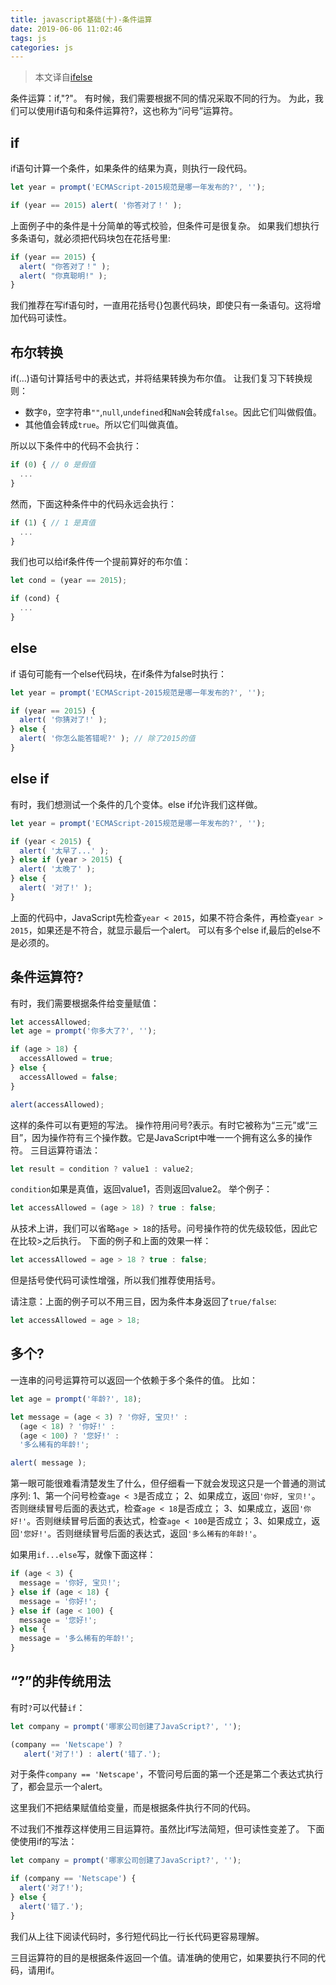 ```yaml
---
title: javascript基础(十)-条件运算
date: 2019-06-06 11:02:46
tags: js
categories: js
---
```


> 本文译自[ifelse](https://javascript.info/ifelse)

条件运算：if,"?"。
有时候，我们需要根据不同的情况采取不同的行为。
为此，我们可以使用if语句和条件运算符?，这也称为“问号”运算符。

## if
if语句计算一个条件，如果条件的结果为真，则执行一段代码。
```javascript
let year = prompt('ECMAScript-2015规范是哪一年发布的?', '');

if (year == 2015) alert( '你答对了！' );
```

上面例子中的条件是十分简单的等式校验，但条件可是很复杂。
如果我们想执行多条语句，就必须把代码块包在花括号里:
```javascript
if (year == 2015) {
  alert( "你答对了！" );
  alert( "你真聪明!" );
}
```

我们推荐在写if语句时，一直用花括号{}包裹代码块，即使只有一条语句。这将增加代码可读性。

## 布尔转换
if(…)语句计算括号中的表达式，并将结果转换为布尔值。
让我们复习下转换规则：
* 数字`0`，空字符串`""`,`null`,`undefined`和`NaN`会转成`false`。因此它们叫做假值。
* 其他值会转成`true`。所以它们叫做真值。

所以以下条件中的代码不会执行：
```javascript
if (0) { // 0 是假值
  ...
}
```

然而，下面这种条件中的代码永远会执行：
```javascript
if (1) { // 1 是真值
  ...
}
```

我们也可以给if条件传一个提前算好的布尔值：
```javascript
let cond = (year == 2015);

if (cond) {
  ...
}
```

## else
if 语句可能有一个else代码块，在if条件为false时执行：
```javascript
let year = prompt('ECMAScript-2015规范是哪一年发布的?', '');

if (year == 2015) {
  alert( '你猜对了!' );
} else {
  alert( '你怎么能答错呢?' ); // 除了2015的值
}
```

## else if
有时，我们想测试一个条件的几个变体。else if允许我们这样做。
```javascript
let year = prompt('ECMAScript-2015规范是哪一年发布的?', '');

if (year < 2015) {
  alert( '太早了...' );
} else if (year > 2015) {
  alert( '太晚了' );
} else {
  alert( '对了!' );
}
```

上面的代码中，JavaScript先检查`year < 2015`，如果不符合条件，再检查`year > 2015`，如果还是不符合，就显示最后一个alert。
可以有多个else if,最后的else不是必须的。

## 条件运算符?
有时，我们需要根据条件给变量赋值：
```javascript
let accessAllowed;
let age = prompt('你多大了?', '');

if (age > 18) {
  accessAllowed = true;
} else {
  accessAllowed = false;
}

alert(accessAllowed);
```

这样的条件可以有更短的写法。
操作符用问号?表示。有时它被称为“三元”或“三目”，因为操作符有三个操作数。它是JavaScript中唯一一个拥有这么多的操作符。
三目运算符语法：
```javascript
let result = condition ? value1 : value2;
```

`condition`如果是真值，返回value1，否则返回value2。
举个例子：
```javascript
let accessAllowed = (age > 18) ? true : false;
```

从技术上讲，我们可以省略`age > 18`的括号。问号操作符的优先级较低，因此它在比较>之后执行。
下面的例子和上面的效果一样：
```javascript
let accessAllowed = age > 18 ? true : false;
```

但是括号使代码可读性增强，所以我们推荐使用括号。

请注意：上面的例子可以不用三目，因为条件本身返回了`true/false`:
```javascript
let accessAllowed = age > 18;
```

## 多个?
一连串的问号运算符可以返回一个依赖于多个条件的值。
比如：
```javascript
let age = prompt('年龄?', 18);

let message = (age < 3) ? '你好, 宝贝!' :
  (age < 18) ? '你好!' :
  (age < 100) ? '您好!' :
  '多么稀有的年龄!';

alert( message );
```

第一眼可能很难看清楚发生了什么，但仔细看一下就会发现这只是一个普通的测试序列:
1、第一个问号检查`age < 3`是否成立；
2、如果成立，返回`'你好, 宝贝!'`。否则继续冒号后面的表达式，检查`age < 18`是否成立；
3、如果成立，返回`'你好!'`。否则继续冒号后面的表达式，检查`age < 100`是否成立；
3、如果成立，返回`'您好!'`。否则继续冒号后面的表达式，返回`'多么稀有的年龄!'`。

如果用`if...else`写，就像下面这样：
```javascript
if (age < 3) {
  message = '你好, 宝贝!';
} else if (age < 18) {
  message = '你好!';
} else if (age < 100) {
  message = '您好!';
} else {
  message = '多么稀有的年龄!';
}
```

## “?”的非传统用法
有时`?`可以代替`if`：
```javascript
let company = prompt('哪家公司创建了JavaScript?', '');

(company == 'Netscape') ?
   alert('对了!') : alert('错了.');
```

对于条件`company == 'Netscape'`，不管问号后面的第一个还是第二个表达式执行了，都会显示一个alert。

这里我们不把结果赋值给变量，而是根据条件执行不同的代码。

不过我们不推荐这样使用三目运算符。虽然比if写法简短，但可读性变差了。
下面使使用if的写法：
```javascript
let company = prompt('哪家公司创建了JavaScript?', '');

if (company == 'Netscape') {
  alert('对了!');
} else {
  alert('错了.');
}
```

我们从上往下阅读代码时，多行短代码比一行长代码更容易理解。

三目运算符的目的是根据条件返回一个值。请准确的使用它，如果要执行不同的代码，请用if。
